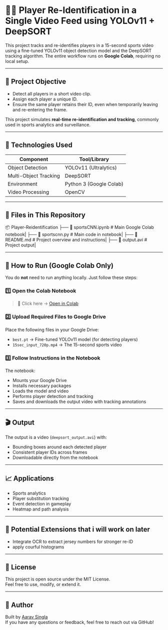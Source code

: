 # 🏃‍♂️ Player Re-Identification in a Single Video Feed using YOLOv11 + DeepSORT

This project tracks and re-identifies players in a 15-second sports video using a fine-tuned YOLOv11 object detection model and the DeepSORT tracking algorithm. The entire workflow runs on **Google Colab**, requiring no local setup.

---

## 🎯 Project Objective

- Detect all players in a short video clip.
- Assign each player a unique ID.
- Ensure the same player retains their ID, even when temporarily leaving and re-entering the frame.

This project simulates **real-time re-identification and tracking**, commonly used in sports analytics and surveillance.

---

## 🔧 Technologies Used

| Component         | Tool/Library |
|------------------|--------------|
| Object Detection | YOLOv11 (Ultralytics) |
| Multi-Object Tracking | DeepSORT |
| Environment      | Python 3 (Google Colab) |
| Video Processing | OpenCV |

---

## 📁 Files in This Repository

📦 Player-Reidentification
├── 📓 sportsCNN.ipynb # Main Google Colab notebook|
├── 📓 sportscnn.py # Main code in notebook|
├── 📄 README.md # Project overview and instructions|
├── 📄 output.avi # Project output|


---

## 🚀 How to Run (Google Colab Only)

You do **not** need to run anything locally. Just follow these steps:

### 1️⃣ Open the Colab Notebook

> 📌 Click here → [Open in Colab](https://colab.research.google.com/drive/1yZRQ4siCrN98UjT_Sf2E-NF50_Veg-KC?usp=sharing)

### 2️⃣ Upload Required Files to Google Drive

Place the following files in your Google Drive:
- `best.pt` → Fine-tuned YOLOv11 model (for detecting players)
- `15sec_input_720p.mp4` → The 15-second sports video

### 3️⃣ Follow Instructions in the Notebook

The notebook:
- Mounts your Google Drive
- Installs necessary packages
- Loads the model and video
- Performs player detection and tracking
- Saves and downloads the output video with tracking annotations

---

## 🎬 Output

The output is a video (`deepsort_output.avi`) with:
- Bounding boxes around each detected player
- Consistent player IDs across frames
- Downloadable directly from the notebook

---

## 📈 Applications

- Sports analytics
- Player substitution tracking
- Event detection in gameplay
- Heatmap and path analysis

---

## 🧠 Potential Extensions that i will work on later

- Integrate OCR to extract jersey numbers for stronger re-ID
- apply courful histograms


---

## 📄 License

This project is open source under the MIT License.  
Feel free to use, modify, or extend it.

---

## 👤 Author

Built by [Aarav Singla](https://github.com/aaravsingla)  
If you have any questions or feedback, feel free to reach out via GitHub!





